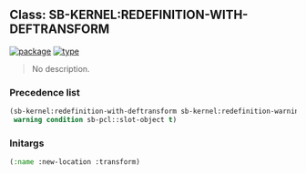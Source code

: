 ## Class: SB-KERNEL:REDEFINITION-WITH-DEFTRANSFORM
[![package](https://img.shields.io/badge/Package-SB--KERNEL-5f9ea0.svg?style=social&colorA=999999)](../) [![type](https://img.shields.io/badge/Type-Class-5f9ea0.svg?style=social&colorA=999999)](../#class) 

> No description.

### Precedence list
```cl
(sb-kernel:redefinition-with-deftransform sb-kernel:redefinition-warning style-warning
 warning condition sb-pcl::slot-object t)
```
### Initargs
```cl
(:name :new-location :transform)
```
